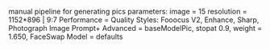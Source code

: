 manual pipeline for generating pics
parameters:
    image = 15
    resolution = 1152*896 | 9:7
    Performance = Quality
    Styles: Fooocus V2, Enhance, Sharp, Photograph
    Image Prompt+ Advanced = baseModelPic, stopat 0.9, weight = 1.650, FaceSwap
    Model = defaults


